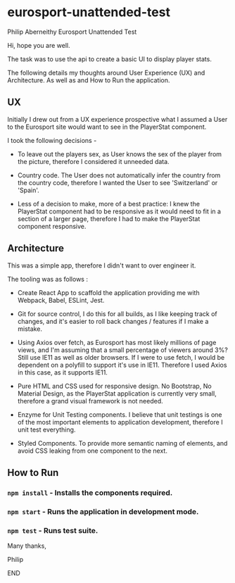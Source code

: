 # eurosport-unattended-test
Philip Aberneithy Eurosport Unattended Test

Hi, hope you are well.

The task was to use the api to create a basic UI to display player stats. 

The following details my thoughts around User Experience (UX) and Architecture. As well as and How to Run the 
application.

## UX

Initially I drew out from a UX experience prospective what I assumed a User to the Eurosport site would want
to see in the PlayerStat component.

I took the following decisions -

*  To leave out the players sex, as User knows the sex of the player from the picture,
therefore I considered it unneeded data.

*  Country code. The User does not automatically infer the country from the country code, therefore I wanted
the User to see 'Switzerland' or 'Spain'.

* Less of a decision to make, more of a best practice: I knew the PlayerStat component had
to be responsive as it would need to fit in a section of a larger page, therefore I had to make the PlayerStat
component responsive.

## Architecture

This was a simple app, therefore I didn't want to over engineer it.

The tooling was as follows :

* Create React App to scaffold the application providing me with Webpack, Babel, ESLint, Jest.

* Git for source control, I do this for all builds, as I like keeping track of changes, and
it's easier to roll back changes / features if I make a mistake.

* Using Axios over fetch, as Eurosport has most likely millions of page views, and I'm assuming that a small
percentage of viewers around 3%? Still use IE11 as well as older browsers. If I were to use fetch, I would be
dependent on a polyfill to support it's use in IE11. Therefore I used Axios in this case, as it
supports IE11.

* Pure HTML and CSS used for responsive design. No Bootstrap, No Material Design, as the PlayerStat application
is currently very small, therefore a grand visual framework is not needed.

* Enzyme for Unit Testing components. I believe that unit testings is one of the most important elements
to application development, therefore I unit test everything.

* Styled Components. To provide more semantic naming of elements, and avoid CSS leaking from one component
to the next.


## How to Run

### `npm install` - Installs the components required.
### `npm start` - Runs the application in development mode.
### `npm test` - Runs test suite.

Many thanks,

Philip 

END